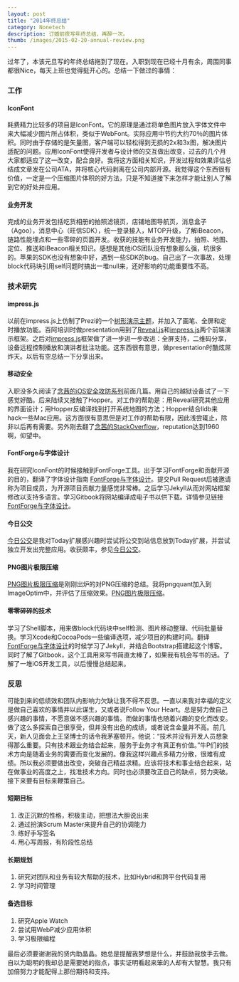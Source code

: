 ```yaml
---
layout: post
title: "2014年终总结"
category: Nonetech
description: 订婚前夜写年终总结，再醉一次。
thumb: /images/2015-02-20-annual-review.png
---
```

过年了，本该元旦写的年终总结拖到了现在。入职到现在已经十月有余，周围同事都很Nice，每天上班也觉得挺开心的。总结一下做过的事情：

### 工作

#### IconFont

耗费精力比较多的项目是IconFont。它的原理是通过将单色图片放入字体文件中来大幅减少图片所占体积，类似于WebFont。实际应用中节约大约70％的图片体积。同时由于存储的是矢量图，客户端可以轻松得到无损的2x和3x图，解决图片适配的问题。应用IconFont使得开发者与设计师的交互做出改变，过去的几个月大家都适应了这一改变，配合良好。我将这方面相关知识，开发过程和效果评估总结成文章发在公司ATA，并将核心代码剥离在公司内部开源。我觉得这个东西很有价值，一定是一个压缩图片体积的好方法，只是不知道接下来怎样才能让别人了解到它的好处并应用。

#### 业务开发

完成的业务开发包括吃货相册的拍照滤镜页，店铺地图导航页，消息盒子（Agoo），消息中心（旺信SDK），统一登录接入，MTOP升级，了解iBeacon，链路性能埋点和一些零碎的页面开发。收获的技能有业务开发能力，拍照、地图、定位、推送和iBeacon相关知识。感想是其他iOS团队没有想象那么强，坑很多的。苹果的SDK也没有想象中好，遇到一些SDK的bug。自己出了一次事故，处理block代码块引用self问题时搞出一堆null来，还好影响的功能重要性不高。

### 技术研究

#### impress.js

以前在impress.js上仿制了Prezi的一个[树形演示主题](http://impress.sinaapp.com/)，并加入了画笔、全屏和定时播放功能。百阿培训时做presentation用到了[Reveal.js]和[impress.js]两个前端演示框架。之后对[impress.js]框架做了进一步进一步改进：全屏支持，二维码分享，设备远程控制播放和演讲者批注功能。这东西很有意思，做presentation时酷炫屌炸天。以后有空总结一下分享出来。

#### 移动安全

入职没多久阅读了[念茜的iOS安全攻防系列](http://blog.csdn.net/yiyaaixuexi/article/category/1302847)前面几篇。用自己的越狱设备试了一下感觉好酷。后来陆续又接触了Hopper。对工作的帮助是：用Reveal研究其他应用的界面设计；用Hopper反编译找到打开系统地图的方法；Hopper结合lldb来hack一些Mac应用。这方面很有意思但是对工作的帮助有限，因此浅尝辄止，除非以后再有需要。另外刚去翻了[念茜的StackOverflow](http://stackoverflow.com/users/904698/carina)，reputation达到1960啊，仰望中。

#### FontForge与字体设计

我在研究IconFont的时候接触到FontForge工具。出于学习FontForge和贡献开源的目的，翻译了字体设计指南
[FontForge与字体设计]。提交Pull Request后被邀请称为项目成员，为开源项目贡献力量感觉非常棒。之后学习Jekyll从而对网站框架修改以支持多语言。学习Gitbook将网站编译成电子书以供下载。详情参见链接[FontForge与字体设计]。

#### 今日公交

[今日公交]是我对Today扩展感兴趣时尝试将公交到站信息放到Today扩展，并尝试独立开发出完整应用。收获颇丰，参见[今日公交]。

#### PNG图片极限压缩

[PNG图片极限压缩]是刚刚出炉的对PNG压缩的总结。我将pngquant加入到ImageOptim中，并评估了压缩效果。[PNG图片极限压缩]。

#### 零零碎碎的技术

学习了Shell脚本，用来做block代码块中self检测、图片移动整理、代码批量替换。学习Xcode和CocoaPods一些编译选项，减少项目的构建时间。翻译[FontForge与字体设计]的时候学习了Jekyll，并结合Bootstrap搭建起这个博客。同时了解了Gitbook，这个工具用来写书简直太棒了，如果我有机会写书的话。了解了一堆iOS开发工具，以后慢慢总结起来。

### 反思

可能到来的低绩效和团队内影响力欠缺让我不得不反思。一直以来我对幸福的定义是做自己喜欢的事情并以此谋生，又或者说Follow Your Heart。总是努力做自己感兴趣的事情，不愿意做不感兴趣的事情。而做的事情也随着兴趣的变化而改变。做了这么多探索自己很享受，但并没有出色的成绩，或者说含金量并不高。前几天，新人见面会上王坚博士的话令我茅塞顿开。他说：“技术并没有开发人员想象得那么重要。只有技术跟业务结合起来，服务于业务才有真正有价值。”牛P们的技术方向是随着业务的需要而变化发展的。像我这样兴趣点多精力分散，很难有成绩。所以我必须要做出改变，突破自己精益求精。应该将技术和事业结合起来，站在做事业的高度之上，找准技术方向。同时也必须要改正自己的缺点，努力突破。接下来要有目标来鞭策自己。

#### 短期目标

1. 改正沉默的性格，积极主动，把想法大胆说出来
1. 通过扮演Scrum Master来提升自己的协调能力
1. 练好手写签名
1. 用心写周报，有阶段性总结

#### 长期规划

1. 研究对团队和业务有较大帮助的技术，比如Hybrid和跨平台代码复用
1. 学习时间管理

#### 备选目标

1. 研究Apple Watch
1. 尝试用WebP减少应用体积
1. 学习极限编程

最后必须要谢谢我的贤内助晶晶。她总是提醒我梦想是什么，并鼓励我放手去做。自以为聪明的我却总是需要她的指点，事实证明看起来笨的人却有大智慧。我只有加倍努力才能配得上那份期待和支持。

[reveal.js]:https://github.com/willy-vvu/reveal.js
[impress.js]:https://github.com/JohnWong/impress.js
[FontForge与字体设计]:/showcase/2015/02/04/design-with-fontforge.html
[今日公交]:/showcase/2015/02/05/bus-today.html
[PNG图片极限压缩]:/showcase/2015/02/19/png-compress.html